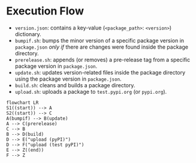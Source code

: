 # Execution Flow

* `version.json`: contains a key-value (`<package_path>`: `<version>`) dictionary.
* `bumpif.sh`: bumps the minor version of a specific package version in `package.json` *only if* there are changes were found inside the package directory.
* `prerelease.sh`: appends (or removes) a pre-release tag from a specific package version in `package.json`.
* `update.sh`: updates version-related files inside the package directory using the package version in `package.json`.
* `build.sh`: cleans and builds a package directory.
* `upload.sh`: uploads a package to `test.pypi.org` (or `pypi.org`).

```mermaid
flowchart LR
S1((start)) --> A
S2((start)) --> C
A(bumpif) --> B(update)
A --> C(prerelease)
C --> B
B --> D(build)
D --> E("upload (pyPI)")
D --> F("upload (test pyPI)")
E --> Z((end))
F --> Z
```
